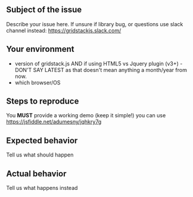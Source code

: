 ## Subject of the issue
Describe your issue here.
If unsure if library bug, or questions use slack channel instead: https://gridstackjs.slack.com/

## Your environment
* version of gridstack.js AND if using HTML5 vs Jquery plugin (v3+) - DON'T SAY LATEST as that doesn't mean anything a month/year from now.
* which browser/OS

## Steps to reproduce
You **MUST** provide a working demo (keep it simple!) you can use 
https://jsfiddle.net/adumesny/jqhkry7g

## Expected behavior
Tell us what should happen

## Actual behavior
Tell us what happens instead
